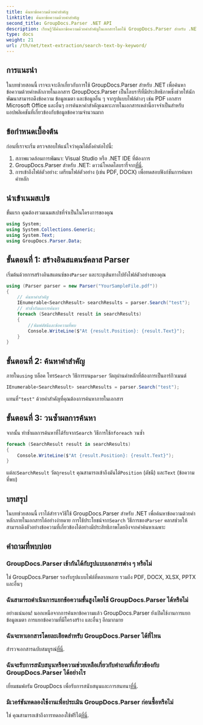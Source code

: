 ```yaml
---
title: ค้นหาข้อความด้วยคำสำคัญ
linktitle: ค้นหาข้อความด้วยคำสำคัญ
second_title: GroupDocs.Parser .NET API
description: เรียนรู้วิธีค้นหาข้อความด้วยคำสำคัญในเอกสารโดยใช้ GroupDocs.Parser สำหรับ .NET แยกเนื้อหาที่เกี่ยวข้องอย่างมีประสิทธิภาพได้อย่างง่ายดาย
type: docs
weight: 21
url: /th/net/text-extraction/search-text-by-keyword/
---
```

## การแนะนำ
ในบทช่วยสอนนี้ เราจะเจาะลึกเกี่ยวกับการใช้ GroupDocs.Parser สำหรับ .NET เพื่อค้นหาข้อความด้วยคำหลักภายในเอกสาร GroupDocs.Parser เป็นไลบรารีที่มีประสิทธิภาพซึ่งช่วยให้นักพัฒนาสามารถดึงข้อความ ข้อมูลเมตา และข้อมูลอื่น ๆ จากรูปแบบไฟล์ต่างๆ เช่น PDF เอกสาร Microsoft Office และอื่นๆ การค้นหาคำสำคัญเฉพาะภายในเอกสารเหล่านี้อาจจำเป็นสำหรับแอปพลิเคชันที่เกี่ยวข้องกับข้อมูลข้อความจำนวนมาก
## ข้อกำหนดเบื้องต้น
ก่อนที่เราจะเริ่ม ตรวจสอบให้แน่ใจว่าคุณได้ตั้งค่าต่อไปนี้:
1. สภาพแวดล้อมการพัฒนา: Visual Studio หรือ .NET IDE ที่ต้องการ
2.  GroupDocs.Parser สำหรับ .NET: ดาวน์โหลดไลบรารี่จาก[ที่นี่](https://releases.groupdocs.com/parser/net/).
3. การเข้าถึงไฟล์ตัวอย่าง: เตรียมไฟล์ตัวอย่าง (เช่น PDF, DOCX) เพื่อทดสอบฟังก์ชันการค้นหาคำหลัก

## นำเข้าเนมสเปซ
ขั้นแรก คุณต้องรวมเนมสเปซที่จำเป็นในโครงการของคุณ
```csharp
using System;
using System.Collections.Generic;
using System.Text;
using GroupDocs.Parser.Data;
```
## ขั้นตอนที่ 1: สร้างอินสแตนซ์คลาส Parser
 เริ่มต้นด้วยการสร้างอินสแตนซ์ของ`Parser` และระบุเส้นทางไปยังไฟล์ตัวอย่างของคุณ
```csharp
using (Parser parser = new Parser("YourSampleFile.pdf"))
{
    // ค้นหาคำสำคัญ
    IEnumerable<SearchResult> searchResults = parser.Search("test");
    // ทำซ้ำกับผลการค้นหา
    foreach (SearchResult result in searchResults)
    {
        //พิมพ์ดัชนีและข้อความที่พบ
        Console.WriteLine($"At {result.Position}: {result.Text}");
    }
}
```
## ขั้นตอนที่ 2: ค้นหาคำสำคัญ
 ภายใน`using` บล็อค โทร`Search` วิธีการบน`parser` วัตถุผ่านคำหลักที่ต้องการเป็นอาร์กิวเมนต์
```csharp
IEnumerable<SearchResult> searchResults = parser.Search("test");
```
 แทนที่`"test"` ด้วยคำสำคัญที่คุณต้องการค้นหาภายในเอกสาร
## ขั้นตอนที่ 3: วนซ้ำผลการค้นหา
 จากนั้น ทำซ้ำผลการค้นหาที่ได้รับจาก`Search` วิธีการใช้ก`foreach` วนซ้ำ
```csharp
foreach (SearchResult result in searchResults)
{
    Console.WriteLine($"At {result.Position}: {result.Text}");
}
```
 แต่ละ`SearchResult` วัตถุ`result` คุณสามารถเข้าถึงมันได้`Position` (ดัชนี) และ`Text` (ข้อความที่พบ)

## บทสรุป
 ในบทช่วยสอนนี้ เราได้สำรวจวิธีใช้ GroupDocs.Parser สำหรับ .NET เพื่อค้นหาข้อความด้วยคำหลักภายในเอกสารได้อย่างง่ายดาย การใช้ประโยชน์จาก`Search` วิธีการของ`Parser` คลาสช่วยให้สามารถดึงตัวอย่างข้อความที่เกี่ยวข้องได้อย่างมีประสิทธิภาพโดยอิงจากคำค้นหาเฉพาะ

## คำถามที่พบบ่อย
### GroupDocs.Parser เข้ากันได้กับรูปแบบเอกสารต่าง ๆ หรือไม่
ใช่ GroupDocs.Parser รองรับรูปแบบไฟล์ที่หลากหลาย รวมถึง PDF, DOCX, XLSX, PPTX และอื่นๆ
### ฉันสามารถดำเนินการแยกข้อความขั้นสูงโดยใช้ GroupDocs.Parser ได้หรือไม่
อย่างแน่นอน! นอกเหนือจากการค้นหาข้อความแล้ว GroupDocs.Parser ยังเปิดใช้งานการแยกข้อมูลเมตา การแยกข้อความที่มีโครงสร้าง และอื่นๆ อีกมากมาย
### ฉันจะหาเอกสารโดยละเอียดสำหรับ GroupDocs.Parser ได้ที่ไหน
สำรวจเอกสารฉบับสมบูรณ์[ที่นี่](https://reference.groupdocs.com/parser/net/).
### ฉันจะรับการสนับสนุนหรือความช่วยเหลือเกี่ยวกับคำถามที่เกี่ยวข้องกับ GroupDocs.Parser ได้อย่างไร
 เยี่ยมชมฟอรัม GroupDocs เพื่อรับการสนับสนุนและการสนทนา[ที่นี่](https://forum.groupdocs.com/c/parser/17).
### มีเวอร์ชันทดลองใช้งานเพื่อประเมิน GroupDocs.Parser ก่อนซื้อหรือไม่
 ใช่ คุณสามารถเข้าถึงการทดลองใช้ฟรีได้[ที่นี่](https://releases.groupdocs.com/).